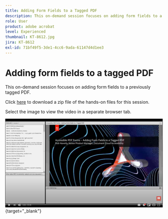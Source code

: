 ```yaml
---
title: Adding Form Fields to a Tagged PDF
description: This on-demand session focuses on adding form fields to a previously tagged PDF
role: User
product: adobe acrobat
level: Experienced
thumbnail: KT-8612.jpg
jira: KT-8612
exl-id: 71bf49f5-3de1-4cc6-9ada-61147d4d1ee3
---
```

# Adding form fields to a tagged PDF

This on-demand session focuses on adding form fields to a previously tagged PDF.

Click [here](../assets/accessibilitysession5.zip) to download a zip file of the hands-on files for this session.

Select the image to view the video in a separate browser tab.

[![Session 5 Video](../assets/Accessibilitysession5_YT.png)](https://youtu.be/vaM9R-mt5Jo){target="_blank"}
